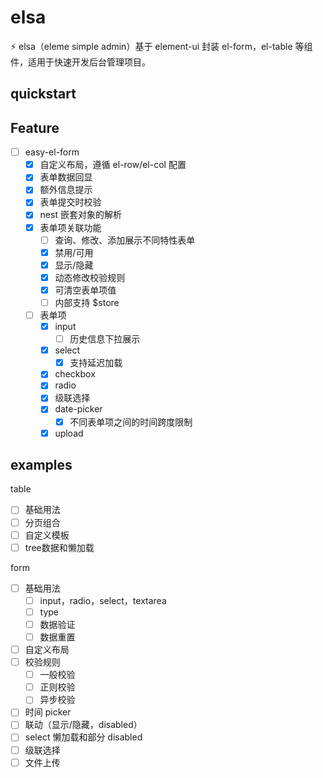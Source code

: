 # elsa
:zap: elsa（eleme simple admin）基于 element-ui 封装 el-form，el-table 等组件，适用于快速开发后台管理项目。

## quickstart

## Feature

- [ ] easy-el-form
  - [x] 自定义布局，遵循 el-row/el-col 配置
  - [x] 表单数据回显
  - [x] 额外信息提示
  - [x] 表单提交时校验
  - [x] nest 嵌套对象的解析
  - [x] 表单项关联功能
    - [ ] 查询、修改、添加展示不同特性表单
    - [x] 禁用/可用
    - [x] 显示/隐藏
    - [x] 动态修改校验规则
    - [x] 可清空表单项值
    - [ ] 内部支持 $store 
  - [ ] 表单项
    - [x] input
      - [ ] 历史信息下拉展示
    - [x] select
      - [x] 支持延迟加载
    - [x] checkbox
    - [x] radio
    - [x] 级联选择
    - [x] date-picker
      - [x] 不同表单项之间的时间跨度限制
    - [x] upload

## examples

table
- [ ] 基础用法 
- [ ] 分页组合 
- [ ] 自定义模板 
- [ ] tree数据和懒加载

form
- [ ] 基础用法
  - [ ] input，radio，select，textarea
  - [ ] type
  - [ ] 数据验证
  - [ ] 数据重置
- [ ] 自定义布局
- [ ] 校验规则
  - [ ] 一般校验
  - [ ] 正则校验
  - [ ] 异步校验
- [ ] 时间 picker
- [ ] 联动（显示/隐藏，disabled）
- [ ] select 懒加载和部分 disabled
- [ ] 级联选择
- [ ] 文件上传
